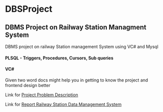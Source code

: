 # DBSProject
## DBMS Project on Railway Station Managment System 
DBMS project on railway Station management System using VC# and Mysql
#### PLSQL - Triggers, Procedures, Cursors, Sub queries
#### VC# 
Given two word docs might help you in getting to know the project and frontend design better 

Link for [Project Problem Description](https://docs.google.com/document/d/1FozTFYD9N9_tPRgLKL7Md1F8GZFqEJKf/edit?usp=sharing&ouid=101026258092539715926&rtpof=true&sd=true)

Link for [Report Railway Station Data Management System](https://docs.google.com/document/d/1K8FbtgBQoWe1WjWh9J4TJh3Kij5p6xOG/edit?usp=sharing&ouid=101026258092539715926&rtpof=true&sd=true)
